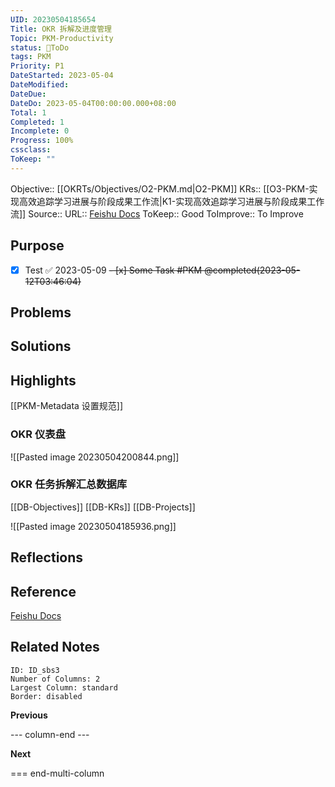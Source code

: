 ```yaml
---
UID: 20230504185654
Title: OKR 拆解及进度管理
Topic: PKM-Productivity
status: 💚ToDo
tags: PKM
Priority: P1
DateStarted: 2023-05-04
DateModified:
DateDue:
DateDo: 2023-05-04T00:00:00.000+08:00
Total: 1
Completed: 1
Incomplete: 0
Progress: 100%
cssclass:
ToKeep: ""
---
```

Objective:: [[OKRTs/Objectives/O2-PKM.md|O2-PKM]]
KRs:: [[O3-PKM-实现高效追踪学习进展与阶段成果工作流|K1-实现高效追踪学习进展与阶段成果工作流]]
Source:: 
URL:: [Feishu Docs](https://www.feishu.cn/base/bascnTot0rKoEHAs9ibbVtRAeUe?&from=template_center&ccm_open_type=template_center)
ToKeep::  Good
ToImprove:: To Improve

## Purpose
- [x] Test ✅ 2023-05-09
<del>- [x] Some Task #PKM  @completed(2023-05-12T03:46:04)</del>
## Problems

## Solutions

## Highlights

[[PKM-Metadata 设置规范]]

### OKR 仪表盘

![[Pasted image 20230504200844.png]]

### OKR 任务拆解汇总数据库

[[DB-Objectives]]
[[DB-KRs]]
[[DB-Projects]]

![[Pasted image 20230504185936.png]]

## Reflections

## Reference

[Feishu Docs](https://www.feishu.cn/base/bascnTot0rKoEHAs9ibbVtRAeUe?&from=template_center&ccm_open_type=template_center)

## Related Notes

```start-multi-column
ID: ID_sbs3
Number of Columns: 2
Largest Column: standard
Border: disabled
```

**Previous**

--- column-end ---

**Next**

=== end-multi-column

